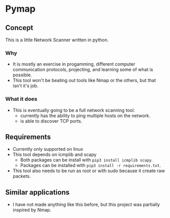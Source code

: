 # Pymap

## Concept
This is a little Network Scanner written in python.

### Why
* It is mostly an exercise in progamming, different computer communication protocols, projecting, and learning some of what is possible.
* This tool won't be beating out tools like Nmap or the others, but that isn't it's job.

### What it does
- This is eventually going to be a full network scanning tool.
  - currently has the ability to ping multiple hosts on the network.
  - is able to discover TCP ports.

  
## Requirements
- Currently only supported on linux
- This tool depends on icmplib and scapy
  - Both packages can be install with `pip3 install icmplib scapy`.
  - Packages can be installed with `pip3 install -r requirements.txt`.
- This tool also needs to be run as root or with sudo because it create raw packets.

## Similar applications
- I have not made anything like this before, but this project was partially inspired by Nmap.
